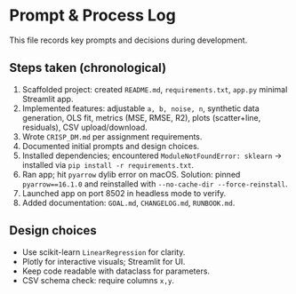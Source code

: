# Prompt & Process Log

This file records key prompts and decisions during development.

## Steps taken (chronological)
1. Scaffolded project: created `README.md`, `requirements.txt`, `app.py` minimal Streamlit app.
2. Implemented features: adjustable `a, b, noise, n`, synthetic data generation, OLS fit, metrics (MSE, RMSE, R2), plots (scatter+line, residuals), CSV upload/download.
3. Wrote `CRISP_DM.md` per assignment requirements.
4. Documented initial prompts and design choices.
5. Installed dependencies; encountered `ModuleNotFoundError: sklearn` -> installed via `pip install -r requirements.txt`.
6. Ran app; hit `pyarrow` dylib error on macOS. Solution: pinned `pyarrow==16.1.0` and reinstalled with `--no-cache-dir --force-reinstall`.
7. Launched app on port 8502 in headless mode to verify.
8. Added documentation: `GOAL.md`, `CHANGELOG.md`, `RUNBOOK.md`.

## Design choices
- Use scikit-learn `LinearRegression` for clarity.
- Plotly for interactive visuals; Streamlit for UI.
- Keep code readable with dataclass for parameters.
- CSV schema check: require columns `x,y`.
